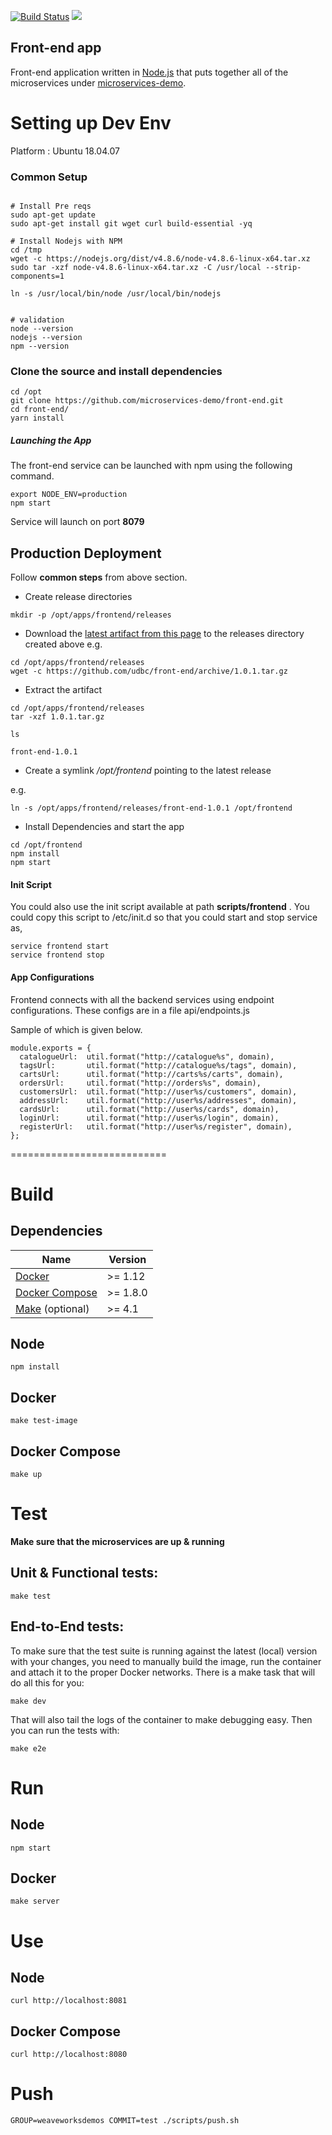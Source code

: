 [![Build Status](https://travis-ci.org/microservices-demo/front-end.svg?branch=master)](https://travis-ci.org/microservices-demo/front-end)
[![](https://images.microbadger.com/badges/image/weaveworksdemos/front-end.svg)](http://microbadger.com/images/weaveworksdemos/front-end "Get your own image badge on microbadger.com")


Front-end app
---
Front-end application written in [Node.js](https://nodejs.org/en/) that puts together all of the microservices under [microservices-demo](https://github.com/microservices-demo/microservices-demo).


# Setting up Dev Env

Platform : Ubuntu 18.04.07


### Common Setup
```

# Install Pre reqs
sudo apt-get update  
sudo apt-get install git wget curl build-essential -yq

# Install Nodejs with NPM
cd /tmp
wget -c https://nodejs.org/dist/v4.8.6/node-v4.8.6-linux-x64.tar.xz
sudo tar -xzf node-v4.8.6-linux-x64.tar.xz -C /usr/local --strip-components=1

ln -s /usr/local/bin/node /usr/local/bin/nodejs


# validation  
node --version  
nodejs --version  
npm --version  

```


### Clone the source and install dependencies

```
cd /opt
git clone https://github.com/microservices-demo/front-end.git
cd front-end/
yarn install
```


##### Launching the App

The front-end service can be launched with npm using the following command.

```
export NODE_ENV=production
npm start
```


Service will launch on port **8079**


## Production Deployment

Follow **common steps** from above section.  

  * Create release directories
```
mkdir -p /opt/apps/frontend/releases

```

  * Download the [latest artifact from this page](https://github.com/udbc/front-end/releases) to the releases directory created above
e.g.
```
cd /opt/apps/frontend/releases
wget -c https://github.com/udbc/front-end/archive/1.0.1.tar.gz
```
  * Extract the artifact

```
cd /opt/apps/frontend/releases
tar -xzf 1.0.1.tar.gz

ls

front-end-1.0.1

```

  * Create a symlink */opt/frontend* pointing to the latest release

e.g.
```
ln -s /opt/apps/frontend/releases/front-end-1.0.1 /opt/frontend
```

  * Install Dependencies and start the app

```
cd /opt/frontend
npm install
npm start
```

#### Init Script

You could also use the init script available at path  **scripts/frontend** .  You could copy this script to /etc/init.d so that you could start and stop service as,

```
service frontend start
service frontend stop

```


#### App Configurations

Frontend connects with all the backend services using endpoint configurations. These configs are in a file api/endpoints.js

Sample of which is given below. 

```
module.exports = {
  catalogueUrl:  util.format("http://catalogue%s", domain),
  tagsUrl:       util.format("http://catalogue%s/tags", domain),
  cartsUrl:      util.format("http://carts%s/carts", domain),
  ordersUrl:     util.format("http://orders%s", domain),
  customersUrl:  util.format("http://user%s/customers", domain),
  addressUrl:    util.format("http://user%s/addresses", domain),
  cardsUrl:      util.format("http://user%s/cards", domain),
  loginUrl:      util.format("http://user%s/login", domain),
  registerUrl:   util.format("http://user%s/register", domain),
};

```
===========================

# Build

## Dependencies

<table>
  <thead>
    <tr>
      <th>Name</th>
      <th>Version</th>
    </tr>
  </thead>
  <tbody>
    <tr>
      <td><a href="https://docker.com">Docker</a></td>
      <td>>= 1.12</td>
    </tr>
    <tr>
      <td><a href="https://docs.docker.com/compose/">Docker Compose</a></td>
      <td>>= 1.8.0</td>
    </tr>
    <tr>
      <td><a href="gnu.org/s/make">Make</a>&nbsp;(optional)</td>
      <td>>= 4.1</td>
    </tr>
  </tbody>
</table>

## Node

`npm install`

## Docker

`make test-image`

## Docker Compose

`make up`

# Test

**Make sure that the microservices are up & running**

## Unit & Functional tests:

```
make test
```

## End-to-End tests:

To make sure that the test suite is running against the latest (local) version with your changes, you need to manually build
the image, run the container and attach it to the proper Docker networks.
There is a make task that will do all this for you:

```
make dev
```

That will also tail the logs of the container to make debugging easy.
Then you can run the tests with:

```
make e2e
```

# Run

## Node

`npm start`

## Docker

`make server`

# Use

## Node

`curl http://localhost:8081`

## Docker Compose

`curl http://localhost:8080`

# Push

`GROUP=weaveworksdemos COMMIT=test ./scripts/push.sh`
